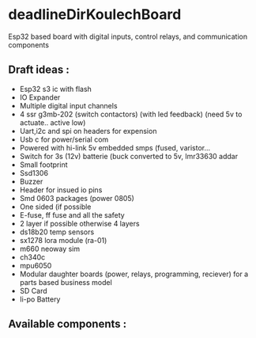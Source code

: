 # deadlineDirKoulechBoard
Esp32 based board with digital inputs, control relays, and communication components

## Draft ideas :
- Esp32 s3 ic with flash
- IO Expander
- Multiple digital input channels
- 4 ssr g3mb-202 (switch contactors) (with led feedback) (need 5v to actuate.. active low)
- Uart,i2c and spi on headers for expension
- Usb c for power/serial com
- Powered with hi-link 5v embedded smps (fused, varistor...
- Switch for 3s (12v) batterie (buck converted to 5v, lmr33630 addar
- Small footprint
- Ssd1306 
- Buzzer
- Header for insued io pins
- Smd 0603 packages (power 0805)
- One sided (if possible
- E-fuse, ff fuse and all the safety 
- 2 layer if possible otherwise 4 layers 
- ds18b20 temp sensors
- sx1278 lora module (ra-01)
- m660 neoway sim
- ch340c
- mpu6050
- Modular daughter boards (power, relays, programming, reciever) for a parts based business model
- SD Card
- li-po Battery

## Available components :

